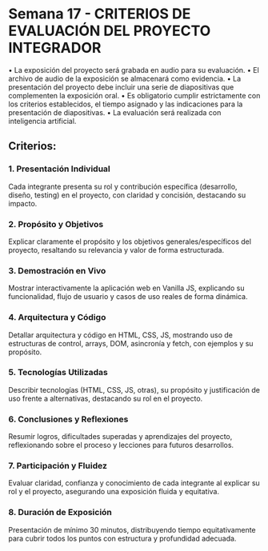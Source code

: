 #  Semana 17 - CRITERIOS DE EVALUACIÓN DEL PROYECTO INTEGRADOR

•	La exposición del proyecto será grabada en audio para su evaluación.
•	El archivo de audio de la exposición se almacenará como evidencia.
•	La presentación del proyecto debe incluir una serie de diapositivas que complementen la exposición oral.
•	Es obligatorio cumplir estrictamente con los criterios establecidos, el tiempo asignado y las indicaciones para la presentación de diapositivas.
•	La evaluación será realizada con inteligencia artificial.


## Criterios:

### 1. **Presentación Individual**  
   Cada integrante presenta su rol y contribución específica (desarrollo, diseño, testing) en el proyecto, con claridad y concisión, destacando su impacto.  
   

### 2. **Propósito y Objetivos**  
   Explicar claramente el propósito y los objetivos generales/específicos del proyecto, resaltando su relevancia y valor de forma estructurada.  
  

### 3. **Demostración en Vivo**  
   Mostrar interactivamente la aplicación web en Vanilla JS, explicando su funcionalidad, flujo de usuario y casos de uso reales de forma dinámica.  


### 4. **Arquitectura y Código**  
   Detallar arquitectura y código en HTML, CSS, JS, mostrando uso de estructuras de control, arrays, DOM, asincronía y fetch, con ejemplos y su propósito.  
   

### 5. **Tecnologías Utilizadas**  
   Describir tecnologías (HTML, CSS, JS, otras), su propósito y justificación de uso frente a alternativas, destacando su rol en el proyecto.  
   

### 6. **Conclusiones y Reflexiones**  
   Resumir logros, dificultades superadas y aprendizajes del proyecto, reflexionando sobre el proceso y lecciones para futuros desarrollos.  
 

### 7. **Participación y Fluidez**  
   Evaluar claridad, confianza y conocimiento de cada integrante al explicar su rol y el proyecto, asegurando una exposición fluida y equitativa.  
 

### 8. **Duración de Exposición**  
   Presentación de mínimo 30 minutos, distribuyendo tiempo equitativamente para cubrir todos los puntos con estructura y profundidad adecuada.  
  